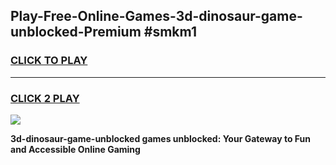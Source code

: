 
## Play-Free-Online-Games-3d-dinosaur-game-unblocked-Premium #smkm1
<h3>
<a href="https://premium.freeplayer.one?title=3d-dinosaur-game-unblocked&ref=8M">CLICK TO PLAY</a></h3>
<hr>

<h3>
<a href="https://premium.freeplayer.one?title=3d-dinosaur-game-unblocked&ref=8M">CLICK 2 PLAY</a>
  
</h3>

<a href="https://premium.freeplayer.one?title=3d-dinosaur-game-unblocked&ref=8M"><img src="https://clearcache.store/games.png"></a>


**3d-dinosaur-game-unblocked games unblocked: Your Gateway to Fun and Accessible Online Gaming**
